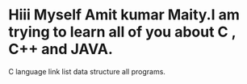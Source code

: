 # Hiii Myself Amit kumar Maity.I am trying to learn all of you about C , C++ and JAVA.
C language link list data structure all programs.
